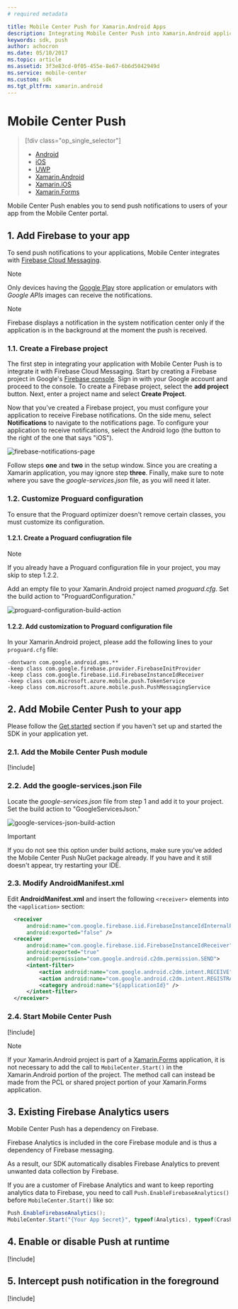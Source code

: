 ```yaml
---
# required metadata

title: Mobile Center Push for Xamarin.Android Apps
description: Integrating Mobile Center Push into Xamarin.Android applications
keywords: sdk, push
author: achocron
ms.date: 05/10/2017
ms.topic: article
ms.assetid: 3f3e83cd-0f05-455e-8e67-6b6d5042949d
ms.service: mobile-center
ms.custom: sdk
ms.tgt_pltfrm: xamarin.android
---
```


# Mobile Center Push

> [!div class="op_single_selector"]
> * [Android](android.md)
> * [iOS](ios.md)
> * [UWP](uwp.md)
> * [Xamarin.Android](xamarin-android.md)
> * [Xamarin.iOS](xamarin-ios.md)
> * [Xamarin.Forms](xamarin-forms.md)

Mobile Center Push enables you to send push notifications to users of your app from the Mobile Center portal.

## 1. Add Firebase to your app

To send push notifications to your applications, Mobile Center integrates with [Firebase Cloud Messaging](https://firebase.google.com/docs/cloud-messaging/).

>[!NOTE]
>Only devices having the [Google Play](https://play.google.com) store application or emulators with *Google APIs* images can receive the notifications.

>[!NOTE]
>Firebase displays a notification in the system notification center only if the application is in the background at the moment the push is received.

### 1.1. Create a Firebase project

The first step in integrating your application with Mobile Center Push is to integrate it with Firebase Cloud Messaging. Start by creating a Firebase project in Google's [Firebase console](https://console.firebase.google.com). Sign in with your Google account and proceed to the console. To create a Firebase project, select the **add project** button. Next, enter a project name and select **Create Project**.

Now that you've created a Firebase project, you must configure your application to receive Firebase notifications. On the side menu, select **Notifications** to navigate to the notifications page. To configure your application to receive notifications, select the Android logo (the button to the right of the one that says "iOS").

![firebase-notifications-page](images/firebase-add-notifications.png)

Follow steps **one** and **two** in the setup window. Since you are creating a Xamarin application, you may ignore step **three**. Finally, make sure to note where you save the *google-services.json* file, as you will need it later.

### 1.2. Customize Proguard configuration

To ensure that the Proguard optimizer doesn't remove certain classes, you must customize its configuration.

#### 1.2.1. Create a Proguard confiugration file

>[!NOTE]
>If you already have a Proguard configuration file in your project, you may skip to step 1.2.2.

Add an empty file to your Xamarin.Android project named *proguard.cfg*. Set the build action to "ProguardConfiguration."

![proguard-configuration-build-action](images/proguard-configuration-build-action.png)

#### 1.2.2. Add customization to Proguard configuration file
In your Xamarin.Android project, please add the following lines to your `proguard.cfg` file:

```
-dontwarn com.google.android.gms.**
-keep class com.google.firebase.provider.FirebaseInitProvider
-keep class com.google.firebase.iid.FirebaseInstanceIdReceiver
-keep class com.microsoft.azure.mobile.push.TokenService
-keep class com.microsoft.azure.mobile.push.PushMessagingService
```

## 2. Add Mobile Center Push to your app

Please follow the [Get started](~/sdk/getting-started/xamarin.md) section if you haven't set up and started the SDK in your application yet.

### 2.1. Add the Mobile Center Push module

[!include[](add-nuget.md)]

### 2.2. Add the google-services.json File
Locate the *google-services.json* file from step 1 and add it to your project. Set the build action to "GoogleServicesJson."

![google-services-json-build-action](images/google-services-json-build-action.png)

> [!IMPORTANT]
> If you do not see this option under build actions, make sure you've added the Mobile Center Push NuGet package already. If you have and it still doesn't appear, try restarting your IDE.

### 2.3. Modify AndroidManifest.xml

Edit **AndroidManifest.xml** and insert the following `<receiver>` elements into the `<application>` section:

```xml
  <receiver 
      android:name="com.google.firebase.iid.FirebaseInstanceIdInternalReceiver" 
      android:exported="false" />
  <receiver 
      android:name="com.google.firebase.iid.FirebaseInstanceIdReceiver" 
      android:exported="true" 
      android:permission="com.google.android.c2dm.permission.SEND">
      <intent-filter>
          <action android:name="com.google.android.c2dm.intent.RECEIVE" />
          <action android:name="com.google.android.c2dm.intent.REGISTRATION" />
          <category android:name="${applicationId}" />
      </intent-filter>
  </receiver>
```

### 2.4. Start Mobile Center Push

[!include[](start-push.md)]

>[!NOTE]
>If your Xamarin.Android project is part of a [Xamarin.Forms](xamarin-forms.md) application, it is not necessary to add the call to `MobileCenter.Start()` in the Xamarin.Android portion of the project. The method call can instead be made from the PCL or shared project portion of your Xamarin.Forms application.

## 3. Existing Firebase Analytics users

Mobile Center Push has a dependency on Firebase.

Firebase Analytics is included in the core Firebase module and is thus a dependency of Firebase messaging.

As a result, our SDK automatically disables Firebase Analytics to prevent unwanted data collection by Firebase.

If you are a customer of Firebase Analytics and want to keep reporting analytics data to Firebase, you need to call `Push.EnableFirebaseAnalytics()` before `MobileCenter.Start()` like so:

```csharp
Push.EnableFirebaseAnalytics();
MobileCenter.Start("{Your App Secret}", typeof(Analytics), typeof(Crashes), typeof(Push));
```

## 4. Enable or disable Push at runtime

[!include[](enable-or-disable.md)]

## 5. Intercept push notification in the foreground

[!include[](push-callbacks.md)]
